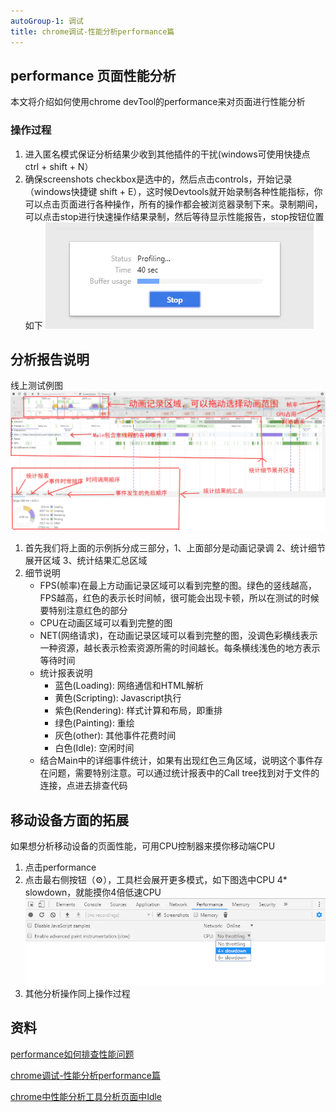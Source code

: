 ```yaml
---
autoGroup-1: 调试
title: chrome调试-性能分析performance篇
---
```

## performance 页面性能分析
本文将介绍如何使用chrome devTool的performance来对页面进行性能分析

### 操作过程
1. 进入匿名模式保证分析结果少收到其他插件的干扰(windows可使用快捷点 ctrl + shift + N）
2. 确保screenshots checkbox是选中的，然后点击controls，开始记录（windows快捷键 shift + E），这时候Devtools就开始录制各种性能指标，你可以点击页面进行各种操作，所有的操作都会被浏览器录制下来。录制期间，可以点击stop进行快速操作结果录制，然后等待显示性能报告，stop按钮位置如下
![performance](./images/14083112-9a87cc218dc8cba5.png)

## 分析报告说明
线上测试例图
![performance图例](./images/14083112-3615d7fbf969a680.jpg)

1. 首先我们将上面的示例拆分成三部分，1、上面部分是动画记录调 2、统计细节展开区域 3、统计结果汇总区域
2. 细节说明
    - FPS(帧率)在最上方动画记录区域可以看到完整的图。绿色的竖线越高，FPS越高，红色的表示长时间帧，很可能会出现卡顿，所以在测试的时候要特别注意红色的部分
    - CPU在动画区域可以看到完整的图
    - NET(网络请求)，在动画记录区域可以看到完整的图，没调色彩横线表示一种资源，越长表示检索资源所需的时间越长。每条横线浅色的地方表示等待时间
    - 统计报表说明
        - 蓝色(Loading): 网络通信和HTML解析
        - 黄色(Scripting): Javascript执行
        - 紫色(Rendering): 样式计算和布局，即重排
        - 绿色(Painting): 重绘
        - 灰色(other): 其他事件花费时间
        - 白色(Idle): 空闲时间
    - 结合Main中的详细事件统计，如果有出现红色三角区域，说明这个事件存在问题，需要特别注意。可以通过统计报表中的Call tree找到对于文件的连接，点进去排查代码
## 移动设备方面的拓展
如果想分析移动设备的页面性能，可用CPU控制器来摸你移动端CPU

1. 点击performance
2. 点击最右侧按钮（⚙），工具栏会展开更多模式，如下图选中CPU 4* slowdown，就能摸你4倍低速CPU
![移动performance](./images/14083112-f7ee5e72d5e7844b.jpg)
3. 其他分析操作同上操作过程

## 资料
[performance如何排查性能问题](https://www.cnblogs.com/cangqinglang/p/14689509.html)

[chrome调试-性能分析performance篇](https://www.jianshu.com/p/b6f87bac5381)

[chrome中性能分析工具分析页面中Idle](https://segmentfault.com/q/1010000006692888)